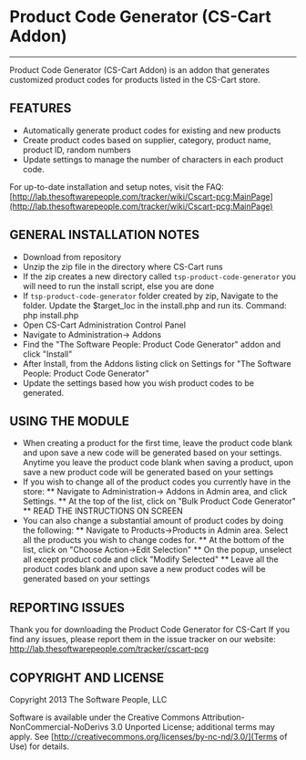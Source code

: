 # Product Code Generator (CS-Cart Addon)
-------
Product Code Generator (CS-Cart Addon) is an addon that generates customized product codes for products listed
in the CS-Cart store.

## FEATURES

* Automatically generate product codes for existing and new products
* Create product codes based on supplier, category, product name, product ID, random numbers
* Update settings to manage the number of characters in each product code.

For up-to-date installation and setup notes, visit the FAQ:
[http://lab.thesoftwarepeople.com/tracker/wiki/Cscart-pcg:MainPage](http://lab.thesoftwarepeople.com/tracker/wiki/Cscart-pcg:MainPage)


## GENERAL INSTALLATION NOTES

* Download from repository
* Unzip the zip file in the directory where CS-Cart runs
* If the zip creates a new directory called `tsp-product-code-generator` you will need to run the install script, else you are done
* If `tsp-product-code-generator` folder created by zip, Navigate to the folder. Update the $target_loc in the install.php and run its. Command: php install.php
* Open CS-Cart Administration Control Panel
* Navigate to Administration-> Addons
* Find the "The Software People: Product Code Generator" addon and click "Install"
* After Install, from the Addons listing click on Settings for "The Software People: Product Code Generator"
* Update the settings based how you wish product codes to be generated.

## USING THE MODULE

* When creating a product for the first time, leave the product code blank and upon save a new code will be generated based on your settings. Anytime you leave the product code blank when saving a product, upon save a new product code will be generated based on your settings
* If you wish to change all of the product codes you currently have in the store:
** Navigate to Administration-> Addons in Admin area, and click Settings.
** At the top of the list, click on "Bulk Product Code Generator"
** READ THE INSTRUCTIONS ON SCREEN
* You can also change a substantial amount of product codes by doing the following:
** Navigate to Products->Products in Admin area. Select all the products you wish to change codes for. 
** At the bottom of the list, click on "Choose Action->Edit Selection"
** On the popup, unselect all except product code and click "Modify Selected"
** Leave all the product codes blank and upon save a new product codes will be generated based on your settings

## REPORTING ISSUES

Thank you for downloading the Product Code Generator for CS-Cart
If you find any issues, please report them in the issue tracker on our website:
http://lab.thesoftwarepeople.com/tracker/cscart-pcg

## COPYRIGHT AND LICENSE

Copyright 2013 The Software People, LLC

Software is available under the Creative Commons Attribution-NonCommercial-NoDerivs 3.0 Unported License; additional terms may apply. See [http://creativecommons.org/licenses/by-nc-nd/3.0/](Terms of Use) for details.
